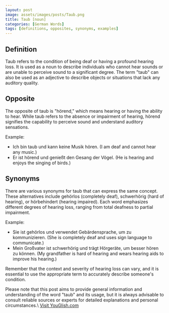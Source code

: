 ```yaml
---
layout: post
image: assets/images/posts/Taub.png
title: Taub [noun]
categories: [German Words]
tags: [definitions, opposites, synonyms, examples]
---
```


## Definition

Taub refers to the condition of being deaf or having a profound hearing loss. It is used as a noun to describe individuals who cannot hear sounds or are unable to perceive sound to a significant degree. The term "taub" can also be used as an adjective to describe objects or situations that lack any auditory quality.

## Opposite

The opposite of taub is "hörend," which means hearing or having the ability to hear. While taub refers to the absence or impairment of hearing, hörend signifies the capability to perceive sound and understand auditory sensations.

Example: 
- Ich bin taub und kann keine Musik hören. (I am deaf and cannot hear any music.)
- Er ist hörend und genießt den Gesang der Vögel. (He is hearing and enjoys the singing of birds.)

## Synonyms

There are various synonyms for taub that can express the same concept. These alternatives include gehörlos (completely deaf), schwerhörig (hard of hearing), or hörbehindert (hearing impaired). Each word emphasizes different degrees of hearing loss, ranging from total deafness to partial impairment.

Example:
- Sie ist gehörlos und verwendet Gebärdensprache, um zu kommunizieren. (She is completely deaf and uses sign language to communicate.)
- Mein Großvater ist schwerhörig und trägt Hörgeräte, um besser hören zu können. (My grandfather is hard of hearing and wears hearing aids to improve his hearing.)

Remember that the context and severity of hearing loss can vary, and it is essential to use the appropriate term to accurately describe someone's condition.

Please note that this post aims to provide general information and understanding of the word "taub" and its usage, but it is always advisable to consult reliable sources or experts for detailed explanations and personal circumstances.\ <a id="yg-widget-0" class="youglish-widget" data-query="Taub" data-lang="german" data-components="8412" data-auto-start="0" data-bkg-color="theme_light" data-title="How%20to%20pronounce%20Taub%20in%20German"  rel="nofollow" href="https://youglish.com">Visit YouGlish.com</a><script async src="https://youglish.com/public/emb/widget.js" charset="utf-8"></script>